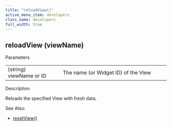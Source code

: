 ```yaml
---
title: "reloadView()"
active_menu_item: developers
class_name: developers
full_width: true
---
```



## reloadView (viewName)

Parameters

<table>
<tr>
<td width="202">
{string} viewName or ID

</td>
<td width="17">
</td>
<td width="661">
The name (or Widget ID) of the View

</td>
</tr>
</table>

Description

Reloads the specified View with fresh data.

See Also:

 - [resetView()](resetview.htm)

